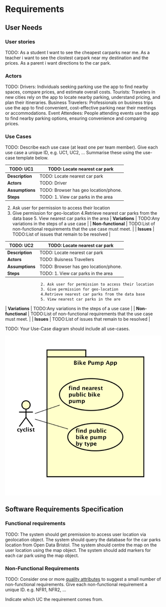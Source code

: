 # Requirements

## User Needs

### User stories
TODO:
As a student I want to see the cheapest carparks near me.
As a teacher i want to see the clostest carpark near my destination and the prices.
As a parent i want directions to the car park.

### Actors
TODO: 
Drivers: Individuals seeking parking use the app to find nearby spaces, compare prices, and estimate overall costs.
Tourists: Travelers in new cities rely on the app to locate nearby parking, understand pricing, and plan their itineraries.
Business Travelers: Professionals on business trips use the app to find convenient, cost-effective parking near their meetings or accommodations.
Event Attendees: People attending events use the app to find nearby parking options, ensuring convenience and comparing prices.

### Use Cases
TODO: Describe each use case (at least one per team member).
    Give each use case a unique ID, e.g. UC1, UC2, ...
    Summarise these using the use-case template below.

| TODO: UC1  | TODO: Locate nearest car park | 
| -------------------------------------- | ------------------- |
| **Description** | TODO: Locate nearest car park |
| **Actors** | TODO: Driver |
| **Assumptions** | TODO: Browser has geo location/phone.
| **Steps** | TODO: 1. View car parks in the area
 2. Ask user for permission to access their location
 3. Give permission for geo-location
                    4.Retrieve nearest car parks from the data base
                    5. View nearest car parks in the area
| **Variations** | TODO:Any variations in the steps of a use case |
| **Non-functional** | TODO:List of non-functional requirements that the use case must meet. |
| **Issues** | TODO:List of issues that remain to be resolved |

| TODO: UC2  | TODO: Locate nearest car park | 
| -------------------------------------- | ------------------- |
| **Description** | TODO: Locate nearest car park |
| **Actors** | TODO: Buisness Travellers |
| **Assumptions** | TODO: Browser has geo location/phone.
| **Steps** | TODO: 1. View car parks in the area
                    2. Ask user for permission to access their location
                    3. Give permission for geo-location
                    4.Retrieve nearest car parks from the data base
                    5. View nearest car parks in the are
| **Variations** | TODO:Any variations in the steps of a use case |
| **Non-functional** | TODO:List of non-functional requirements that the use case must meet. |
| **Issues** | TODO:List of issues that remain to be resolved |


TODO: Your Use-Case diagram should include all use-cases.

![Insert your Use-Case Diagram Here](images/use-case.png)

## Software Requirements Specification
### Functional requirements
TODO: 
The system should get premission to access user location via geolocation object.
The system should query the database for the car parks location from Open Data Bristol.
The system should centre the map on the user location using the map object.
The system should add markers for each car park using the map object.

### Non-Functional Requirements
TODO: Consider one or more [quality attributes](https://en.wikipedia.org/wiki/ISO/IEC_9126) to suggest a small number of non-functional requirements.
Give each non-functional requirement a unique ID. e.g. NFR1, NFR2, ...

Indicate which UC the requirement comes from.
